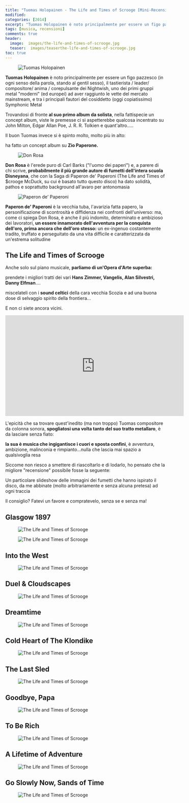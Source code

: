 ```yaml
---
title: "Tuomas Holopainen - The Life and Times of Scrooge [Mini-Recensione]"
modified:
categories: [2014]
excerpt: "Tuomas Holopainen è noto principalmente per essere un figo pazzesco (in ogni senso della parola, stando al gentil sesso), il tastierista / leader/ compositore/ anima / corepulsante dei Nightwish..."
tags: [musica, recensioni]
comments: true
header:  
  image:  images/the-life-and-times-of-scrooge.jpg
  teaser:  images/teaserthe-life-and-times-of-scrooge.jpg
toc: true  
---
```


<figure>
	<img src="https://2.bp.blogspot.com/-POLjBpy87SQ/U0h6USlO1BI/AAAAAAAAHw4/68vDT7ljWdI/s1600/tuomas-holopainen--large-msg-124924191476.jpg" alt="Tuomas Holopainen">
</figure>

**Tuomas Holopainen** è noto principalmente per essere un figo pazzesco (in ogni senso della parola, stando al gentil sesso), il tastierista / leader/ compositore/ anima / corepulsante dei Nightwish, uno dei primi gruppi metal "moderni" (ed europei) ad aver raggiunto le vette del mercato mainstream, e tra i principali fautori del cosiddetto (oggi copiatissimo) Symphonic Metal

Trovandosi di fronte **al suo primo album da solista**, nella fattispecie un concept album, viste le premesse ci si aspetterebbe qualcosa incentrato su John Milton, Edgar Allan Poe, J. R. R. Tolkien e quant'altro.....

Il buon Tuomas invece si è spinto molto, molto più in alto:

ha fatto un concept album su **Zio Paperone.**

<figure>
	<img src="https://4.bp.blogspot.com/-sAVkYAF_NkA/U0h7IgAM2ZI/AAAAAAAAHxI/A8FLQtl5SiI/s1600/DonRosa-2.jpg" alt="Don Rosa">
</figure>

**Don Rosa** è l'erede puro di Carl Barks ("l'uomo dei paperi") e, a parere di chi scrive, **probabilmente il più grande autore di fumetti dell'intera scuola Disneyana**, che con la Saga di Paperon de' Paperoni (The Life and Times of $crooge McDuck, su cui è basato tutto questo disco) ha dato solidità, pathos e soprattutto background all'avaro per antonomasia

<figure>
	<img src="https://1.bp.blogspot.com/-8CRY7BIjuOM/U0h7Yaya8mI/AAAAAAAAHxQ/0afwLof6F2s/s1600/Copia-di-CarlBarks_ScroogePainting_100.jpg" alt="Paperon de' Paperoni">
</figure>

**Paperon de' Paperoni** è la vecchia tuba, l'avarizia fatta papero, la personificazione di scontrosità e diffidenza nei confronti dell'universo: ma, come ci spiega Don Rosa, è anche il più indomito, determinato e ambizioso dei lavoratori, **un essere innamorato dell'avventura per la conquista dell'oro, prima ancora che dell'oro stesso:** un ex-ingenuo costantemente tradito, truffato e perseguitato da una vita difficile e caratterizzata da un'estrema solitudine

## The Life and Times of Scrooge

Anche solo sul piano musicale, **parliamo di un'Opera d'Arte superba:**

prendete i migliori tratti dei vari **Hans Zimmer, Vangelis, Alan Silvestri, Danny Elfman**....

miscelateli con i **sound celtici** della cara vecchia Scozia e ad una buona dose di selvaggio spirito della frontiera...

E non ci siete ancora vicini.

<iframe width="560" height="315" src="https://www.youtube.com/embed/JWwSVOo5K_k" frameborder="0" allowfullscreen></iframe>

L'epicità che sa trovare quest'inedito (ma non troppo) Tuomas compositore da colonna sonora, **spogliatosi una volta tanto del suo tratto metallaro**, è da lasciare senza fiato:

**la sua è musica che ingigantisce i cuori e sposta confini**, è avventura, ambizione, malinconia e rimpianto...nulla che lascia mai spazio a qualsivoglia resa

Siccome non riesco a smettere di riascoltarlo e di lodarlo, ho pensato che la migliore "recensione" possibile fosse la seguente:

Un particolare slideshow delle immagini dei fumetti che hanno ispirato il disco, da me abbinate (molto arbitrariamente e senza alcuna pretesa) ad ogni traccia

Il consiglio? Fatevi un favore e compratevelo, senza se e senza ma!

## Glasgow 1897

<figure>
	<img src="https://4.bp.blogspot.com/-iJFvRdvVDck/U0hwOC_cHsI/AAAAAAAAHwA/XBpoQIn77O0/s1600/glasgow.png" alt="The Life and Times of Scrooge">
</figure>

<figure>
	<img src="https://3.bp.blogspot.com/-5zOWyRBFsYg/U0hdzJIJbsI/AAAAAAAAHvM/GWC_2wW9Bmk/s1600/Glasglow.png" alt="The Life and Times of Scrooge">
</figure>

## Into the West

<figure>
	<img src="https://4.bp.blogspot.com/-a1K8GVnpdE0/U0hh1dnTU8I/AAAAAAAAHvk/aLnZpHOt4IA/s1600/in+to+the+west.png" alt="The Life and Times of Scrooge">
</figure>

## Duel & Cloudscapes

<figure>
	<img src="https://1.bp.blogspot.com/-iwyVpRA_IV4/U0hzpGtY4fI/AAAAAAAAHwM/pOr-Vv_XQ9w/s1600/duel.png" alt="The Life and Times of Scrooge">
</figure>

## Dreamtime

<figure>
	<img src="https://2.bp.blogspot.com/-RynP-9V9lmQ/U0h34vX9p2I/AAAAAAAAHwg/zg0VjQy4_b0/s1600/dreamtime.png" alt="The Life and Times of Scrooge">
</figure>

## Cold Heart of The Klondike

<figure>
	<img src="https://2.bp.blogspot.com/-hq94KN7DO4w/U0h5k_2Lw_I/AAAAAAAAHws/kq4uszhAePg/s1600/Cold+Heart+Of+The+Klondike.png" alt="The Life and Times of Scrooge">
</figure>

## The Last Sled

<figure>
	<img src="https://3.bp.blogspot.com/-iWlEBWUJI2s/U0h-tJiY8rI/AAAAAAAAHxo/TkA5sLfCPFc/s1600/The+Last+Sled.png" alt="The Life and Times of Scrooge">
</figure>

## Goodbye, Papa

<figure>
	<img src="https://1.bp.blogspot.com/-y8mUnuv-32U/U0h_fKAOuTI/AAAAAAAAHxw/WoHhK39I9mQ/s1600/Goodbye,+Papa.png" alt="The Life and Times of Scrooge">
</figure>

## To Be Rich

<figure>
	<img src="https://2.bp.blogspot.com/-OS33qpvLTiU/U0kK5uvlCVI/AAAAAAAAHyE/R7oxsK71kKo/s1600/to+be+rich.png" alt="The Life and Times of Scrooge">
</figure>

## A Lifetime of Adventure

<figure>
	<img src="https://4.bp.blogspot.com/-GJMY2ubGj1Y/U0kNJfmgjUI/AAAAAAAAHyQ/-h5ekM0nfsE/s1600/a+lifetime.png" alt="The Life and Times of Scrooge">
</figure>

## Go Slowly Now, Sands of Time

<figure>
	<img src="https://2.bp.blogspot.com/-ow2i7ZZ3OOs/U0kOZ833-HI/AAAAAAAAHyc/EakkfdJwJXI/s1600/doretta.png" alt="The Life and Times of Scrooge">
</figure>
